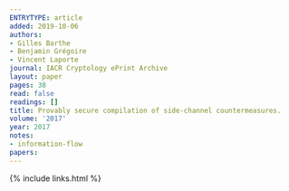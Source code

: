 ```yaml
---
ENTRYTYPE: article
added: 2019-10-06
authors:
- Gilles Barthe
- Benjamin Grégoire
- Vincent Laporte
journal: IACR Cryptology ePrint Archive
layout: paper
pages: 38
read: false
readings: []
title: Provably secure compilation of side-channel countermeasures.
volume: '2017'
year: 2017
notes:
- information-flow
papers:
---
```


{% include links.html %}
